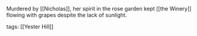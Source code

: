 Murdered by [[Nicholas]], her spirit in the rose garden kept [[the Winery]] flowing with grapes despite the lack of sunlight.

tags: [[Yester Hill]]